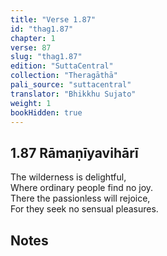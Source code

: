 ```yaml
---
title: "Verse 1.87"
id: "thag1.87"
chapter: 1
verse: 87
slug: "thag1.87"
edition: "SuttaCentral"
collection: "Theragāthā"
pali_source: "suttacentral"
translator: "Bhikkhu Sujato"
weight: 1
bookHidden: true
---
```


## 1.87 Rāmaṇīyavihārī  

The wilderness is delightful,  
Where ordinary people find no joy.  
There the passionless will rejoice,  
For they seek no sensual pleasures.

## Notes
